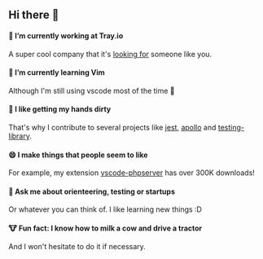 ## Hi there 👋


#### 🔭 I’m currently working at Tray.io
A super cool company that it's [looking for](https://tray.io/careers#careers) someone like you.

#### 🌱 I’m currently learning Vim
Although I'm still using vscode most of the time 🤫

#### 👯 I like getting my hands dirty
That's why I contribute to several projects like [jest](https://github.com/facebook/jest), [apollo](https://github.com/apollographql) and [testing-library](https://github.com/testing-library/dom-testing-library).

#### 😄 I make things that people seem to like
For example, my extension [vscode-phpserver](https://github.com/brapifra/vscode-phpserver) has over 300K downloads!

#### 💬 Ask me about orienteering, testing or startups
Or whatever you can think of. I like learning new things :D

#### 🐮 Fun fact: I know how to milk a cow and drive a tractor
And I won't hesitate to do it if necessary.
